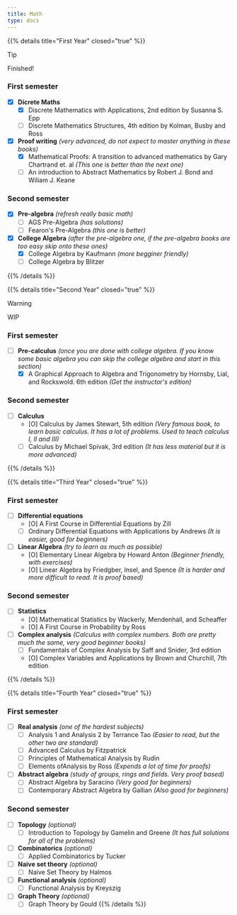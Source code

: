 ```yaml
---
title: Math
type: docs
---
```


{{% details title="First Year" closed="true" %}}

> [!TIP]
> Finished!

### First semester

- [x] **Dicrete Maths**
  - [x] Discrete Mathematics with Applications, 2nd edition by Susanna S. Epp
  - [ ] Discrete Mathematics Structures, 4th edition by Kolman, Busby and Ross
- [x] **Proof writing** _(very advanced, do not expect to master anything in these books)_
  - [x] Mathematical Proofs: A transition to advanced mathematics by Gary Chartrand et. al _(This one is better than the next one)_
  - [ ] An introduction to Abstract Mathematics by Robert J. Bond and Wiliam J. Keane

### Second semester

- [x] **Pre-algebra** _(refresh really basic math)_
  - [ ] AGS Pre-Algebra _(has solutions)_
  - [ ] Fearon's Pre-Algebra _(this one is better)_
- [x] **College Algebra** _(after the pre-algebra one, if the pre-algebra books are too easy skip onto these ones)_
  - [x] College Algebra by Kaufmann _(more begginer friendly)_
  - [ ] College Algebra by Blitzer

{{% /details %}}

{{% details title="Second Year" closed="true" %}}

> [!WARNING]
> WIP

### First semester

- [ ] **Pre-calculus** _(once you are done with college algebra. If you know some basic algebra you can skip the college algebra and start in this section)_
  - [x] A Graphical Approach to Algebra and Trigonometry by Hornsby, Lial, and Rockswold. 6th edition _(Get the instructor's edition)_

### Second semester

- [ ] **Calculus**
  - [O] Calculus by James Stewart, 5th edition _(Very famous book, to learn basic calculus. It has a lot of problems. Used to teach calculus I, II and III)_
  - [ ] Calculus by Michael Spivak, 3rd edition _(It has less material but it is more advanced)_

{{% /details %}}

{{% details title="Third Year" closed="true" %}}

### First semester

- [ ] **Differential equations**
  - [O] A First Course in Differential Equations by Zill
  - [ ] Ordinary Differential Equations with Applications by Andrews _(It is easier, good for beginners)_
- [ ] **Linear Algebra** _(try to learn as much as possible)_
  - [O] Elementary Linear Algebra by Howard Anton _(Beginner friendly, with exercises)_
  - [O] Linear Algebra by Friedgber, Insel, and Spence _(It is harder and more difficult to read. It is proof based)_

### Second semester

- [ ] **Statistics**
  - [O] Mathematical Statistics by Wackerly, Mendenhall, and Scheaffer
  - [O] A First Course in Probability by Ross
- [ ] **Complex analysis** _(Calculus with complex numbers. Both are pretty much the same, very good beginner books)_
  - [ ] Fundamentals of Complex Analysis by Saff and Snider, 3rd edition
  - [O] Complex Variables and Applications by Brown and Churchill, 7th edition

{{% /details %}}

{{% details title="Fourth Year" closed="true" %}}

### First semester

- [ ] **Real analysis** _(one of the hardest subjects)_
  - [ ] Analysis 1 and Analysis 2 by Terrance Tao _(Easier to read, but the other two are standard)_
  - [ ] Advanced Calculus by Fitzpatrick
  - [ ] Principles of Mathematical Analysis by Rudin
  - [ ] Elements ofAnalysis by Ross _(Expends a lot of time for proofs)_
- [ ] **Abstract algebra** _(study of groups, rings and fields. Very proof based)_
  - [ ] Abstract Algebra by Saracino _(Very good for beginners)_
  - [ ] Contemporary Abstract Algebra by Gallian _(Also good for beginners)_

### Second semester

- [ ] **Topology** _(optional)_
  - [ ] Introduction to Topology by Gamelin and Greene _(It has full solutions for all of the problems)_
- [ ] **Combinatorics** _(optional)_
  - [ ] Applied Combinatorics by Tucker
- [ ] **Naive set theory** _(optional)_
  - [ ] Naive Set Theory by Halmos
- [ ] **Functional analysis** _(optional)_
  - [ ] Functional Analysis by Kreyszig
- [ ] **Graph Theory** _(optional)_
  - [ ] Graph Theory by Gould
        {{% /details %}}
